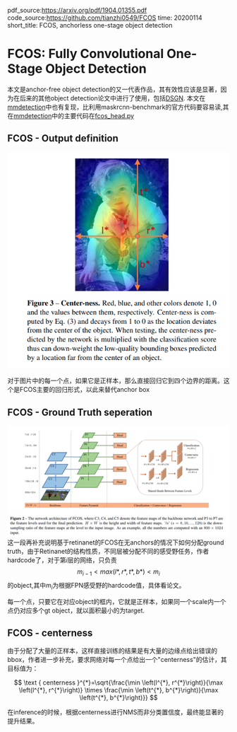 pdf_source:https://arxiv.org/pdf/1904.01355.pdf
code_source:https://github.com/tianzhi0549/FCOS
time: 20200114
short_title: FCOS, anchorless one-stage object detection
# FCOS: Fully Convolutional One-Stage Object Detection

本文是anchor-free object detection的又一代表作品，其有效性应该是显著，因为在后来的其他object detection论文中进行了使用，包括[DSGN].
本文在[mmdetection]中也有复现，比利用maskrcnn-benchmark的官方代码要容易读,其在[mmdetection]中的主要代码在[fcos_head.py](https://github.com/open-mmlab/mmdetection/blob/master/mmdet/models/anchor_heads/fcos_head.py)


## FCOS - Output definition

![image](res/FCOS_definition.png)

对于图片中的每一个点，如果它是正样本，那么直接回归它到四个边界的距离。这个是FCOS主要的回归形式，以此来替代anchor box

## FCOS - Ground Truth seperation

![image](res/FCOS_architecture.png)
这一段再补充说明基于retinanet的FCOS在无anchors的情况下如何分配ground truth，由于Retinanet的结构性质，不同层被分配不同的感受野任务，作者hardcode了，对于第$i$层的网络，只负责
$$
    m_{i-1}< max(l*, r*, t*, b*) < m_i
$$
的object,其中$m_i$为根据FPN感受野的hardcode值，具体看论文。

每一个点，只要它在对应object的框内，它就是正样本，如果同一个scale内一个点仍对应多个gt object，就以面积最小的为target.


## FCOS - centerness

由于分配了大量的正样本，这样直接训练的结果是有大量的边缘点给出错误的bbox，作者进一步补充，要求网络对每一个点给出一个"centerness"的估计，其目标值为：

$$
\text { centerness }^{*}=\sqrt{\frac{\min \left(l^{*}, r^{*}\right)}{\max \left(l^{*}, r^{*}\right)} \times \frac{\min \left(t^{*}, b^{*}\right)}{\max \left(t^{*}, b^{*}\right)}}
$$

在inference的时候，根据centerness进行NMS而非分类置信度，最终能显著的提升结果。



[mmdetection]:https://github.com/open-mmlab/mmdetection
[DSGN]:https://github.com/chenyilun95/DSGN